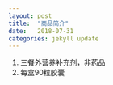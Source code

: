 ```yaml
---
layout: post
title:  "商品简介"
date:   2018-07-31
categories: jekyll update
---
```

  1. 三餐外营养补充剂，非药品
  2. 每盒90粒胶囊
